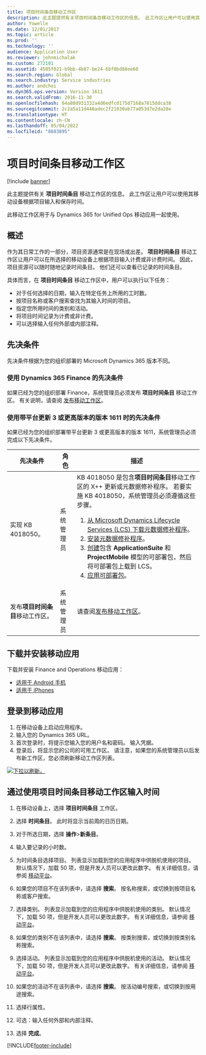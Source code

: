 ```yaml
---
title: 项目时间条目移动工作区
description: 此主题提供有关项目时间条目移动工作区的信息。 此工作区让用户可以使用其移动设备根据项目输入和保存时间。
author: Yowelle
ms.date: 12/01/2017
ms.topic: article
ms.prod: ''
ms.technology: ''
audience: Application User
ms.reviewer: johnmichalak
ms.custom: 272101
ms.assetid: 4505f021-b9bb-4b87-be24-6bf0bd88ee60
ms.search.region: Global
ms.search.industry: Service industries
ms.author: andchoi
ms.dyn365.ops.version: Version 1611
ms.search.validFrom: 2016-11-30
ms.openlocfilehash: 64a80d931332a4d6edfcd175d7168a7815ddca38
ms.sourcegitcommit: 2c2a5a11d446adec2f21030ab77a053d7e2da28e
ms.translationtype: HT
ms.contentlocale: zh-CN
ms.lasthandoff: 05/04/2022
ms.locfileid: "8683895"
---
```

# <a name="project-time-entry-mobile-workspace"></a>项目时间条目移动工作区

[!include [banner](../includes/banner.md)]

此主题提供有关 **项目时间条目** 移动工作区的信息。 此工作区让用户可以使用其移动设备根据项目输入和保存时间。

此移动工作区用于与 Dynamics 365 for Unified Ops 移动应用一起使用。 

## <a name="overview"></a>概述
作为其日常工作的一部分，项目资源通常是在现场或出差。 **项目时间条目** 移动工作区让用户可以在所选择的移动设备上根据项目输入计费或非计费时间。 因此，项目资源可以随时随地记录时间条目。 他们还可以查看已记录的时间条目。 

具体而言，在 **项目时间条目** 移动工作区中，用户可以执行以下任务：

-   对于任何选择的日期，输入在特定任务上所用的工时数。
-   按项目名称或客户搜索查找为其输入时间的项目。
-   指定您所用时间的类别和活动。
-   将项目时间记录为计费或非计费。
-   可以选择输入任何外部或内部注释。

## <a name="prerequisites"></a>先决条件
先决条件根据为您的组织部署的 Microsoft Dynamics 365 版本不同。

### <a name="prerequisites-if-you-use-dynamics-365-finance"></a>使用 Dynamics 365 Finance 的先决条件
如果已经为您的组织部署 Finance，系统管理员必须发布 **项目时间条目** 移动工作区。 有关说明，请查阅 [发布移动工作区](/dynamics365/fin-ops-core/dev-itpro/mobile-apps/publish-mobile-workspace)。

### <a name="prerequisites-if-you-use-version-1611-with-platform-update-3-or-later"></a>使用带平台更新 3 或更高版本的版本 1611 时的先决条件
如果已经为您的组织部署带平台更新 3 或更高版本的版本 1611，系统管理员必须完成以下先决条件。 

<table>
<thead>
<tr class="header">
<th>先决条件</th>
<th>角色</th>
<th>描述</th>
</tr>
</thead>
<tbody>
<tr class="odd">

<td>实现 KB 4018050。</td>
<td>系统管理员</td>
<td>KB 4018050 是包含<strong>项目时间条目</strong>移动工作区的 X++ 更新或元数据修补程序。 若要实施 KB 4018050，系统管理员必须遵循这些步骤。
<ol>
<li><a href="/dynamics365/fin-ops-core/dev-itpro/migration-upgrade/download-hotfix-lcs">从 Microsoft Dynamics Lifecycle Services (LCS) 下载元数据修补程序</a>。</li>
<li><a href="/dynamics365/fin-ops-core/dev-itpro/migration-upgrade/install-metadata-hotfix-package">安装元数据修补程序</a>。</li>
<li><a href="/dynamics365/fin-ops-core/dev-itpro/deployment/create-apply-deployable-package">创建</a>包含 <strong>ApplicationSuite</strong> 和 <strong>ProjectMobile</strong> 模型的可部署包，然后将可部署包上载到 LCS。</li>
<li><a href="/dynamics365/fin-ops-core/dev-itpro/deployment/apply-deployable-package-system">应用可部署包</a>。</li>

</ol></td>
</tr>
<tr class="even">
<td>发布<strong>项目时间条目</strong>移动工作区。</td>
<td>系统管理员</td>
<td>请查阅<a href="/dynamics365/fin-ops-core/dev-itpro/mobile-apps/publish-mobile-workspace">发布移动工作区</a>。</td>
</tr>
</tbody>
</table>

## <a name="download-and-install-the-mobile-app"></a>下载并安装移动应用

下载并安装 Finance and Operations 移动应用：

-   [适用于 Android 手机](https://go.microsoft.com/fwlink/?linkid=850662)
-   [适用于 iPhones](https://go.microsoft.com/fwlink/?linkid=850663)

## <a name="sign-in-to-the-mobile-app"></a>登录到移动应用
1.  在移动设备上启动应用程序。
2.  输入您的 Dynamics 365 URL。
3.  首次登录时，将提示您输入您的用户名和密码。 输入凭据。
4.  登录后，将显示您的公司的可用工作区。 请注意，如果您的系统管理员以后发布新工作区，您必须刷新移动工作区列表。

[![下拉以刷新。](./media/pull-to-refresh-list-of-workspaces-183x300.png)](./media/pull-to-refresh-list-of-workspaces.png)

## <a name="enter-time-by-using-the-project-time-entry-mobile-workspace"></a>通过使用项目时间条目移动工作区输入时间
1.  在移动设备上，选择 **项目时间条目** 工作区。
2.  选择 **时间条目**。 此时将显示当前周的日历日期。
3.  对于所选日期，选择 **操作**&gt;**新条目**。
4.  输入要记录的小时数。
5.  为时间条目选择项目。 列表显示加载到您的应用程序中供脱机使用的项目。 默认情况下，加载 50 项，但是开发人员可以更改此数字。 有关详细信息，请参阅 [移动平台](/dynamics365/fin-ops-core/dev-itpro/mobile-apps/mobile-app-home-page)。
6.  如果您的项目不在该列表中，请选择 **搜索**。 按名称搜索，或切换到按项目名称或客户搜索。
7.  选择类别。 列表显示加载到您的应用程序中供脱机使用的类别。 默认情况下，加载 50 项，但是开发人员可以更改此数字。 有关详细信息，请参阅 [移动平台](/dynamics365/fin-ops-core/dev-itpro/mobile-apps/mobile-app-home-page)。
8.  如果您的类别不在该列表中，请选择 **搜索**。 按类别搜索，或切换到按类别名称搜索。
9.  选择活动。 列表显示加载到您的应用程序中供脱机使用的活动。 默认情况下，加载 50 项，但是开发人员可以更改此数字。 有关详细信息，请参阅 [移动平台](/dynamics365/fin-ops-core/dev-itpro/mobile-apps/mobile-app-home-page)。
10. 如果您的活动不在该列表中，请选择 **搜索**。 按活动编号搜索，或切换到按用途搜索。

11. 选择行属性。
12. 可选：输入任何外部和内部注释。
13. 选择 **完成**。


[!INCLUDE[footer-include](../includes/footer-banner.md)]